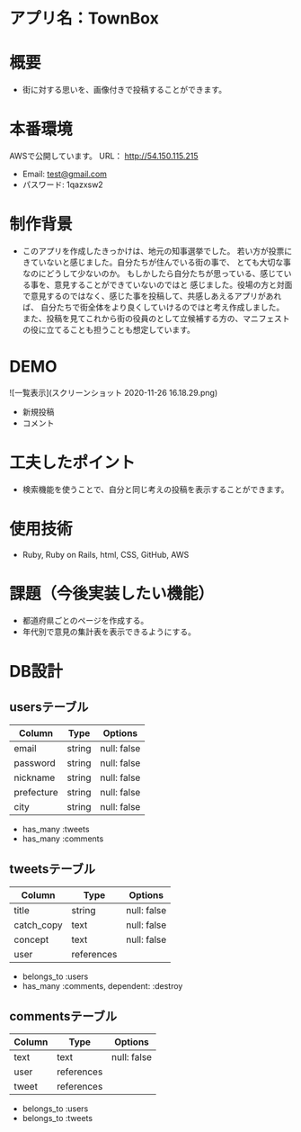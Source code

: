 # アプリ名：TownBox

# 概要
- 街に対する思いを、画像付きで投稿することができます。

# 本番環境
 AWSで公開しています。
  URL： http://54.150.115.215
  - Email: test@gmail.com
  - パスワード: 1qazxsw2

# 制作背景
- このアプリを作成したきっかけは、地元の知事選挙でした。
  若い方が投票にきていないと感じました。自分たちが住んでいる街の事で、
  とても大切な事なのにどうして少ないのか。
  もしかしたら自分たちが思っている、感じている事を、意見することができていないのではと
  感じました。役場の方と対面で意見するのではなく、感じた事を投稿して、共感しあえるアプリがあれば、
  自分たちで街全体をより良くしていけるのではと考え作成しました。
  また、投稿を見てこれから街の役員のとして立候補する方の、マニフェストの役に立てることも担うことも想定しています。

# DEMO  
  ![一覧表示](スクリーンショット 2020-11-26 16.18.29.png)  
  - 新規投稿
  - コメント

# 工夫したポイント
  - 検索機能を使うことで、自分と同じ考えの投稿を表示することができます。

# 使用技術
  - Ruby, Ruby on Rails, html, CSS, GitHub, AWS

# 課題（今後実装したい機能）
  - 都道府県ごとのページを作成する。
  - 年代別で意見の集計表を表示できるようにする。

# DB設計
## usersテーブル

| Column      | Type   | Options     |
| ----------- | ------ | ----------- |
| email       | string | null: false |
| password    | string | null: false |
| nickname    | string | null: false |
| prefecture  | string | null: false |
| city        | string | null: false |

- has_many :tweets
- has_many :comments

## tweetsテーブル

| Column      | Type       | Options     |
| ----------- | ---------- | ----------- |
| title       | string     | null: false |
| catch_copy  | text       | null: false |
| concept     | text       | null: false |
| user        | references |             |

- belongs_to :users
- has_many :comments, dependent: :destroy

## commentsテーブル

| Column      | Type       | Options     |
| ----------- | ---------- | ----------- |
| text        | text       | null: false |
| user        | references |             |
| tweet       | references |             |

- belongs_to :users
- belongs_to :tweets
